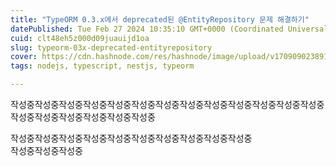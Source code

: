 ```yaml
---
title: "TypeORM 0.3.x에서 deprecated된 @EntityRepository 문제 해결하기"
datePublished: Tue Feb 27 2024 10:35:10 GMT+0000 (Coordinated Universal Time)
cuid: clt48eh5z000d09juauijd1oa
slug: typeorm-03x-deprecated-entityrepository
cover: https://cdn.hashnode.com/res/hashnode/image/upload/v1709090238912/d71f20f1-e756-40c0-a243-662dfdec7172.webp
tags: nodejs, typescript, nestjs, typeorm

---
```


작성중작성중작성중작성중작성중작성중작성중작성중작성중작성중작성중작성중작성중작성중작성중작성중작성중작성중작성중

작성중작성중작성중작성중작성중작성중작성중작성중작성중작성중  
작성중작성중작성중